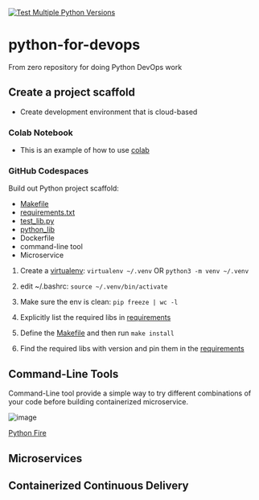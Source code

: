 [![Test Multiple Python Versions](https://github.com/zzhao2010/python-for-devops/actions/workflows/main.yml/badge.svg?branch=main)](https://github.com/zzhao2010/python-for-devops/actions/workflows/main.yml)

# python-for-devops

From zero repository for doing Python DevOps work

## Create a project scaffold

- Create development environment that is cloud-based

### Colab Notebook

- This is an example of how to use [colab](https://github.com/zzhao2010/python-for-devops/blob/main/getting_started_python.ipynb)

### GitHub Codespaces

Build out Python project scaffold:

- [Makefile](https://github.com/zzhao2010/python-for-devops/blob/main/Makefile)
- [requirements.txt](https://github.com/zzhao2010/python-for-devops/blob/main/requirements.txt)
- [test_lib.py](https://github.com/zzhao2010/python-for-devops/blob/main/test_devopslib.py)
- [python_lib](https://github.com/zzhao2010/python-for-devops/tree/main/devopslib)
- Dockerfile
- command-line tool
- Microservice

1. Create a [virtualenv](https://stackoverflow.com/questions/41573587/what-is-the-difference-between-venv-pyvenv-pyenv-virtualenv-virtualenvwrappe): `virtualenv ~/.venv` OR `python3 -m venv ~/.venv`

2. edit ~/.bashrc: `source ~/.venv/bin/activate`

3. Make sure the env is clean: `pip freeze | wc -l`

4. Explicitly list the required libs in [requirements](https://github.com/zzhao2010/python-for-devops/blob/main/requirements.txt)

5. Define the [Makefile](https://github.com/zzhao2010/python-for-devops/blob/main/Makefile) and then run `make install`

6. Find the required libs with version and pin them in the [requirements](https://github.com/zzhao2010/python-for-devops/blob/main/requirements.txt)

## Command-Line Tools

Command-Line tool provide a simple way to try different combinations of your code before building containerized microservice.

![image](https://user-images.githubusercontent.com/63174713/197016803-83c965be-2686-4dfc-a739-502708a60a9b.png)

[Python Fire](https://github.com/google/python-fire)

## Microservices

## Containerized Continuous Delivery
